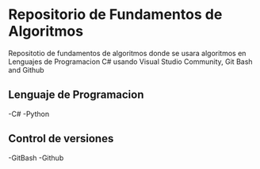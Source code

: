 # Repositorio de Fundamentos de Algoritmos 

Repositotio de fundamentos de algoritmos donde se usara algoritmos en Lenguajes de Programacion C# usando Visual Studio Community, Git Bash and Github

## Lenguaje de Programacion 

-C#
-Python 

## Control de versiones 

-GitBash
-Github

